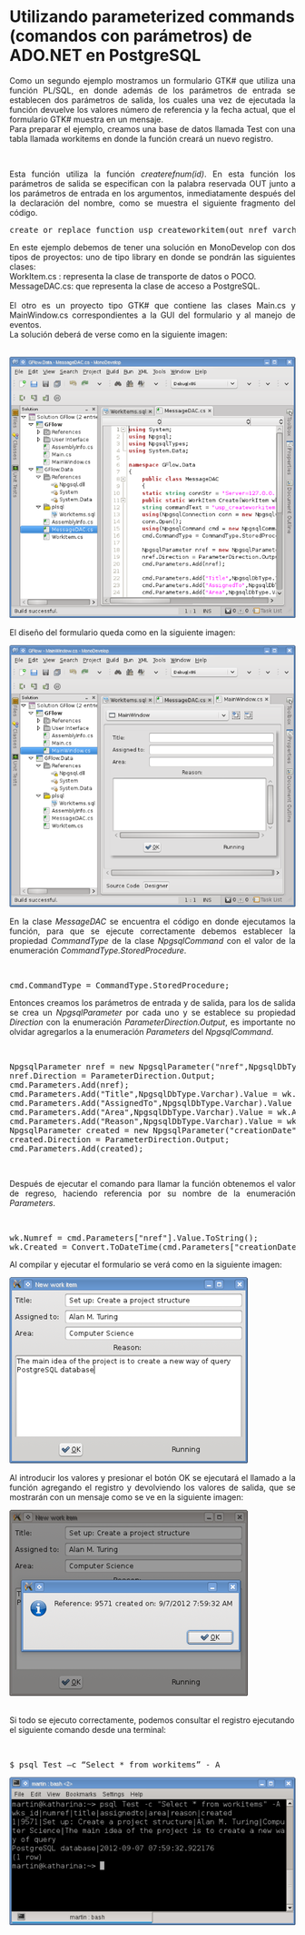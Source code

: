 # Utilizando parameterized commands (comandos con parámetros) de ADO.NET en PostgreSQL 

<p align="justify">
Como un segundo ejemplo mostramos un formulario GTK# que utiliza una función  PL/SQL, en donde además de los parámetros de entrada se establecen dos parámetros de salida, los cuales una vez de ejecutada la función devuelve los valores número de referencia y la fecha actual, que el formulario GTK# muestra en un mensaje.<br />Para preparar el ejemplo, creamos una base de datos llamada Test con una tabla llamada workitems en donde la función creará un nuevo registro.</p>
<br />
<p align="justify">
Esta función utiliza la función <i>createrefnum(id)</i>.
En esta función los parámetros de salida se especifican con la palabra reservada OUT junto a los parámetros de entrada en los argumentos, inmediatamente después del la declaración del nombre, como se muestra el siguiente fragmento del código.</p>
<pre>
create or replace function usp_createworkitem(out nref varchar,varchar,varchar,varchar,varchar,out creationDate timestamp) 
</pre>
<p align="justify">
En este ejemplo debemos de tener una solución en MonoDevelop con dos tipos de proyectos: uno de tipo library en donde se pondrán las siguientes clases: <br />WorkItem.cs : representa la clase de transporte de datos o POCO.<br />MessageDAC.cs: que representa la clase de acceso a PostgreSQL.<br /><br />El otro es un proyecto tipo GTK# que contiene las clases Main.cs y MainWindow.cs correspondientes a la GUI del formulario y al manejo de eventos.<br />La solución deberá de verse como en la siguiente imagen:</p><br />
<div>
<IMG src="picture_library/gflow/sp5.png" border="0">
</div>
<p>El diseño del formulario queda como en la siguiente imagen:</p>
<div>
<IMG src="picture_library/gflow/sp6.png" border="0">
</div>
<p align="justify">
En la clase <i>MessageDAC</i> se encuentra el código en donde ejecutamos la función, para que se ejecute correctamente debemos establecer la propiedad <i>CommandType</i> de la clase <i>NpgsqlCommand</i> con el valor de la enumeración <i>CommandType.StoredProcedure</i>.</p><br />
<p align="justify">
<pre>
cmd.CommandType = CommandType.StoredProcedure;
</pre>
</p>
<p align="justify"> Entonces creamos los parámetros de entrada y de salida, para los de salida se crea un  <i>NpgsqlParameter</i> por cada uno y se establece  su propiedad <i>Direction</i> con la enumeración <i>ParameterDirection.Output</i>, es importante no olvidar agregarlos a la enumeración <i>Parameters</i> del <i>NpgsqlCommand</i>.</p>
<br />
<p align="justify">
<pre>
NpgsqlParameter nref = new NpgsqlParameter("nref",NpgsqlDbType.Varchar);
nref.Direction = ParameterDirection.Output;
cmd.Parameters.Add(nref);
cmd.Parameters.Add("Title",NpgsqlDbType.Varchar).Value = wk.Title;
cmd.Parameters.Add("AssignedTo",NpgsqlDbType.Varchar).Value = wk.AssignedTo;
cmd.Parameters.Add("Area",NpgsqlDbType.Varchar).Value = wk.Area;
cmd.Parameters.Add("Reason",NpgsqlDbType.Varchar).Value = wk.Reason;
NpgsqlParameter created = new NpgsqlParameter("creationDate",NpgsqlDbType.Timestamp);
created.Direction = ParameterDirection.Output;
cmd.Parameters.Add(created);
</pre>
</p>
<br />
<p align="justify">Después de ejecutar el comando para llamar la función obtenemos el valor de regreso, haciendo referencia por su nombre de la enumeración <i>Parameters</i>.</p><br />
<p align="justify">
<pre>
wk.Numref = cmd.Parameters["nref"].Value.ToString();
wk.Created = Convert.ToDateTime(cmd.Parameters["creationDate"].Value);
</pre>
</p>
<p>
Al compilar y ejecutar el formulario se verá como en la siguiente imagen:
</p>
<div>
<IMG src="picture_library/gflow/sp7.png" border="0">
</div>
<p align="justify">
Al introducir los valores y presionar el botón OK se ejecutará el llamado a la función agregando el registro y devolviendo los valores de salida, que se mostrarán con un mensaje como se ve en la siguiente imagen:
</p>
<div>
<IMG src="picture_library/gflow/sp8.png" border="0">
</div><br />
<p>Si todo se ejecuto correctamente, podemos consultar el registro ejecutando el siguiente comando desde una terminal:</p><br />
<pre>
$ psql Test –c “Select * from workitems” - A
</pre>
<div>
<IMG src="picture_library/gflow/sp9.png" border="0">
</div>
<p>
